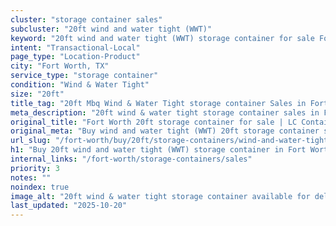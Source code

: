 ```yaml
---
cluster: "storage container sales"
subcluster: "20ft wind and water tight (WWT)"
keyword: "20ft wind and water tight (WWT) storage container for sale Fort Worth, TX"
intent: "Transactional-Local"
page_type: "Location-Product"
city: "Fort Worth, TX"
service_type: "storage container"
condition: "Wind & Water Tight"
size: "20ft"
title_tag: "20ft Mbq Wind & Water Tight storage container Sales in Fort Worth | LC Container"
meta_description: "20ft wind & water tight storage container sales in Fort Worth. Fast delivery, competitive pricing. Serving storage containers area. Quote ID: ONO. Call (214) 524-4168 for your free quote today."
original_title: "Fort Worth 20ft storage container for sale | LC Container"
original_meta: "Buy wind and water tight (WWT) 20ft storage container sale with local delivery in Fort Worth, TX. LC Container — local Since 2003. Request a fast quote today."
url_slug: "/fort-worth/buy/20ft/storage-containers/wind-and-water-tight-wwt"
h1: "Buy 20ft wind and water tight (WWT) storage container in Fort Worth"
internal_links: "/fort-worth/storage-containers/sales"
priority: 3
notes: ""
noindex: true
image_alt: "20ft wind & water tight storage container available for delivery in Fort Worth"
last_updated: "2025-10-20"
---
```


<!-- TODO: Add unique city/inventory copy, images, and internal links here. -->
